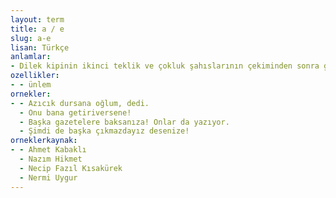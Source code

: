 ```yaml
---
layout: term
title: a / e
slug: a-e
lisan: Türkçe
anlamlar:
- Dilek kipinin ikinci teklik ve çokluk şahıslarının çekiminden sonra gelerek anlamı pekiştiren ve güçlendiren bir söz
ozellikler:
- - ünlem
ornekler:
- - Azıcık dursana oğlum, dedi.
  - Onu bana getiriversene!
  - Başka gazetelere baksanıza! Onlar da yazıyor.
  - Şimdi de başka çıkmazdayız desenize!
orneklerkaynak:
- - Ahmet Kabaklı
  - Nazım Hikmet
  - Necip Fazıl Kısakürek
  - Nermi Uygur
---
```

